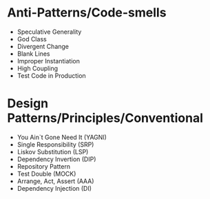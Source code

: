 # Anti-Patterns/Code-smells

- Speculative Generality
- God Class
- Divergent Change
- Blank Lines
- Improper Instantiation
- High Coupling
- Test Code in Production

# Design Patterns/Principles/Conventional

- You Ain`t Gone Need It (YAGNI)
- Single Responsibility (SRP)
- Liskov Substitution (LSP)
- Dependency Invertion (DIP)
- Repository Pattern 
- Test Double (MOCK)
- Arrange, Act, Assert (AAA)
- Dependency Injection (DI)